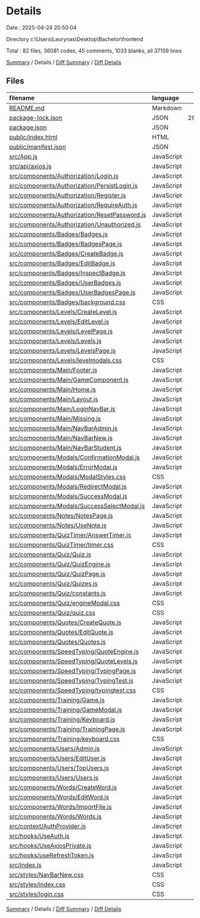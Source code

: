 # Details

Date : 2025-04-24 20:50:04

Directory c:\\Users\\Laurynas\\Desktop\\Bachelor\\frontend

Total : 82 files,  36081 codes, 45 comments, 1033 blanks, all 37159 lines

[Summary](results.md) / Details / [Diff Summary](diff.md) / [Diff Details](diff-details.md)

## Files
| filename | language | code | comment | blank | total |
| :--- | :--- | ---: | ---: | ---: | ---: |
| [README.md](/README.md) | Markdown | 1 | 0 | 1 | 2 |
| [package-lock.json](/package-lock.json) | JSON | 28,289 | 0 | 1 | 28,290 |
| [package.json](/package.json) | JSON | 47 | 0 | 1 | 48 |
| [public/index.html](/public/index.html) | HTML | 17 | 0 | 3 | 20 |
| [public/manifest.json](/public/manifest.json) | JSON | 25 | 0 | 1 | 26 |
| [src/App.js](/src/App.js) | JavaScript | 62 | 0 | 9 | 71 |
| [src/api/axios.js](/src/api/axios.js) | JavaScript | 15 | 0 | 3 | 18 |
| [src/components/Authorization/Login.js](/src/components/Authorization/Login.js) | JavaScript | 108 | 0 | 16 | 124 |
| [src/components/Authorization/PersistLogin.js](/src/components/Authorization/PersistLogin.js) | JavaScript | 37 | 0 | 6 | 43 |
| [src/components/Authorization/Register.js](/src/components/Authorization/Register.js) | JavaScript | 236 | 0 | 29 | 265 |
| [src/components/Authorization/RequireAuth.js](/src/components/Authorization/RequireAuth.js) | JavaScript | 17 | 0 | 5 | 22 |
| [src/components/Authorization/ResetPassword.js](/src/components/Authorization/ResetPassword.js) | JavaScript | 185 | 0 | 25 | 210 |
| [src/components/Authorization/Unauthorized.js](/src/components/Authorization/Unauthorized.js) | JavaScript | 18 | 0 | 5 | 23 |
| [src/components/Badges/Badges.js](/src/components/Badges/Badges.js) | JavaScript | 156 | 0 | 12 | 168 |
| [src/components/Badges/BadgesPage.js](/src/components/Badges/BadgesPage.js) | JavaScript | 21 | 0 | 6 | 27 |
| [src/components/Badges/CreateBadge.js](/src/components/Badges/CreateBadge.js) | JavaScript | 239 | 1 | 29 | 269 |
| [src/components/Badges/EditBadge.js](/src/components/Badges/EditBadge.js) | JavaScript | 150 | 0 | 27 | 177 |
| [src/components/Badges/InspectBadge.js](/src/components/Badges/InspectBadge.js) | JavaScript | 78 | 0 | 14 | 92 |
| [src/components/Badges/UserBadges.js](/src/components/Badges/UserBadges.js) | JavaScript | 106 | 1 | 8 | 115 |
| [src/components/Badges/UserBadgesPage.js](/src/components/Badges/UserBadgesPage.js) | JavaScript | 24 | 0 | 5 | 29 |
| [src/components/Badges/background.css](/src/components/Badges/background.css) | CSS | 15 | 0 | 1 | 16 |
| [src/components/Levels/CreateLevel.js](/src/components/Levels/CreateLevel.js) | JavaScript | 130 | 0 | 18 | 148 |
| [src/components/Levels/EditLevel.js](/src/components/Levels/EditLevel.js) | JavaScript | 125 | 0 | 19 | 144 |
| [src/components/Levels/LevelPage.js](/src/components/Levels/LevelPage.js) | JavaScript | 49 | 0 | 6 | 55 |
| [src/components/Levels/Levels.js](/src/components/Levels/Levels.js) | JavaScript | 179 | 1 | 13 | 193 |
| [src/components/Levels/LevelsPage.js](/src/components/Levels/LevelsPage.js) | JavaScript | 19 | 0 | 6 | 25 |
| [src/components/Levels/levelmodals.css](/src/components/Levels/levelmodals.css) | CSS | 159 | 0 | 31 | 190 |
| [src/components/Main/Footer.js](/src/components/Main/Footer.js) | JavaScript | 8 | 0 | 2 | 10 |
| [src/components/Main/GameComponent.js](/src/components/Main/GameComponent.js) | JavaScript | 0 | 0 | 1 | 1 |
| [src/components/Main/Home.js](/src/components/Main/Home.js) | JavaScript | 24 | 0 | 6 | 30 |
| [src/components/Main/Layout.js](/src/components/Main/Layout.js) | JavaScript | 9 | 0 | 2 | 11 |
| [src/components/Main/LoginNavBar.js](/src/components/Main/LoginNavBar.js) | JavaScript | 11 | 0 | 3 | 14 |
| [src/components/Main/Missing.js](/src/components/Main/Missing.js) | JavaScript | 13 | 0 | 2 | 15 |
| [src/components/Main/NavBarAdmin.js](/src/components/Main/NavBarAdmin.js) | JavaScript | 107 | 4 | 16 | 127 |
| [src/components/Main/NavBarNew.js](/src/components/Main/NavBarNew.js) | JavaScript | 17 | 0 | 5 | 22 |
| [src/components/Main/NavBarStudent.js](/src/components/Main/NavBarStudent.js) | JavaScript | 130 | 4 | 20 | 154 |
| [src/components/Modals/ConfirmationModal.js](/src/components/Modals/ConfirmationModal.js) | JavaScript | 21 | 0 | 3 | 24 |
| [src/components/Modals/ErrorModal.js](/src/components/Modals/ErrorModal.js) | JavaScript | 20 | 0 | 4 | 24 |
| [src/components/Modals/ModalStyles.css](/src/components/Modals/ModalStyles.css) | CSS | 81 | 0 | 16 | 97 |
| [src/components/Modals/RedirectModal.js](/src/components/Modals/RedirectModal.js) | JavaScript | 24 | 0 | 5 | 29 |
| [src/components/Modals/SuccessModal.js](/src/components/Modals/SuccessModal.js) | JavaScript | 27 | 0 | 5 | 32 |
| [src/components/Modals/SuccessSelectModal.js](/src/components/Modals/SuccessSelectModal.js) | JavaScript | 20 | 0 | 4 | 24 |
| [src/components/Notes/NotesPage.js](/src/components/Notes/NotesPage.js) | JavaScript | 120 | 2 | 17 | 139 |
| [src/components/Notes/UseNote.js](/src/components/Notes/UseNote.js) | JavaScript | 58 | 1 | 11 | 70 |
| [src/components/QuizTimer/AnswerTimer.js](/src/components/QuizTimer/AnswerTimer.js) | JavaScript | 36 | 0 | 8 | 44 |
| [src/components/QuizTimer/timer.css](/src/components/QuizTimer/timer.css) | CSS | 12 | 0 | 1 | 13 |
| [src/components/Quiz/Quiz.js](/src/components/Quiz/Quiz.js) | JavaScript | 145 | 0 | 23 | 168 |
| [src/components/Quiz/QuizEngine.js](/src/components/Quiz/QuizEngine.js) | JavaScript | 55 | 0 | 11 | 66 |
| [src/components/Quiz/QuizPage.js](/src/components/Quiz/QuizPage.js) | JavaScript | 20 | 0 | 4 | 24 |
| [src/components/Quiz/Quizes.js](/src/components/Quiz/Quizes.js) | JavaScript | 140 | 0 | 10 | 150 |
| [src/components/Quiz/constants.js](/src/components/Quiz/constants.js) | JavaScript | 62 | 0 | 1 | 63 |
| [src/components/Quiz/engineModal.css](/src/components/Quiz/engineModal.css) | CSS | 62 | 0 | 9 | 71 |
| [src/components/Quiz/quiz.css](/src/components/Quiz/quiz.css) | CSS | 96 | 0 | 15 | 111 |
| [src/components/Quotes/CreateQuote.js](/src/components/Quotes/CreateQuote.js) | JavaScript | 125 | 0 | 16 | 141 |
| [src/components/Quotes/EditQuote.js](/src/components/Quotes/EditQuote.js) | JavaScript | 140 | 0 | 18 | 158 |
| [src/components/Quotes/Quotes.js](/src/components/Quotes/Quotes.js) | JavaScript | 174 | 1 | 11 | 186 |
| [src/components/SpeedTyping/QuoteEngine.js](/src/components/SpeedTyping/QuoteEngine.js) | JavaScript | 54 | 0 | 10 | 64 |
| [src/components/SpeedTyping/QuoteLevels.js](/src/components/SpeedTyping/QuoteLevels.js) | JavaScript | 140 | 0 | 10 | 150 |
| [src/components/SpeedTyping/TypingPage.js](/src/components/SpeedTyping/TypingPage.js) | JavaScript | 20 | 0 | 5 | 25 |
| [src/components/SpeedTyping/TypingTest.js](/src/components/SpeedTyping/TypingTest.js) | JavaScript | 126 | 1 | 22 | 149 |
| [src/components/SpeedTyping/typingtest.css](/src/components/SpeedTyping/typingtest.css) | CSS | 58 | 0 | 9 | 67 |
| [src/components/Training/Game.js](/src/components/Training/Game.js) | JavaScript | 753 | 0 | 67 | 820 |
| [src/components/Training/GameModal.js](/src/components/Training/GameModal.js) | JavaScript | 19 | 1 | 7 | 27 |
| [src/components/Training/Keyboard.js](/src/components/Training/Keyboard.js) | JavaScript | 84 | 0 | 3 | 87 |
| [src/components/Training/TrainingPage.js](/src/components/Training/TrainingPage.js) | JavaScript | 38 | 1 | 7 | 46 |
| [src/components/Training/keyboard.css](/src/components/Training/keyboard.css) | CSS | 120 | 3 | 17 | 140 |
| [src/components/Users/Admin.js](/src/components/Users/Admin.js) | JavaScript | 15 | 0 | 3 | 18 |
| [src/components/Users/EditUser.js](/src/components/Users/EditUser.js) | JavaScript | 146 | 0 | 22 | 168 |
| [src/components/Users/TopUsers.js](/src/components/Users/TopUsers.js) | JavaScript | 75 | 0 | 9 | 84 |
| [src/components/Users/Users.js](/src/components/Users/Users.js) | JavaScript | 227 | 0 | 18 | 245 |
| [src/components/Words/CreateWord.js](/src/components/Words/CreateWord.js) | JavaScript | 94 | 0 | 15 | 109 |
| [src/components/Words/EditWord.js](/src/components/Words/EditWord.js) | JavaScript | 105 | 0 | 17 | 122 |
| [src/components/Words/ImportFile.js](/src/components/Words/ImportFile.js) | JavaScript | 88 | 17 | 24 | 129 |
| [src/components/Words/Words.js](/src/components/Words/Words.js) | JavaScript | 177 | 1 | 11 | 189 |
| [src/context/AuthProvider.js](/src/context/AuthProvider.js) | JavaScript | 11 | 0 | 4 | 15 |
| [src/hooks/UseAuth.js](/src/hooks/UseAuth.js) | JavaScript | 6 | 0 | 2 | 8 |
| [src/hooks/UseAxiosPrivate.js](/src/hooks/UseAxiosPrivate.js) | JavaScript | 56 | 0 | 7 | 63 |
| [src/hooks/useRefreshToken.js](/src/hooks/useRefreshToken.js) | JavaScript | 31 | 0 | 8 | 39 |
| [src/index.js](/src/index.js) | JavaScript | 18 | 0 | 1 | 19 |
| [src/styles/NavBarNew.css](/src/styles/NavBarNew.css) | CSS | 283 | 6 | 0 | 289 |
| [src/styles/index.css](/src/styles/index.css) | CSS | 820 | 0 | 148 | 968 |
| [src/styles/login.css](/src/styles/login.css) | CSS | 253 | 0 | 38 | 291 |

[Summary](results.md) / Details / [Diff Summary](diff.md) / [Diff Details](diff-details.md)